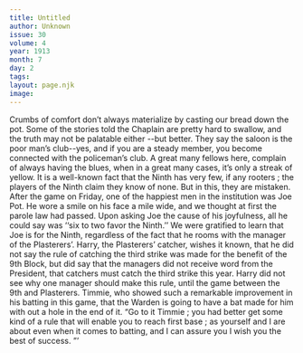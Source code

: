 ```yaml
---
title: Untitled
author: Unknown
issue: 30
volume: 4
year: 1913
month: 7
day: 2
tags:
layout: page.njk
image:
---
```

Crumbs of comfort don’t always materialize by casting our bread down the pot. Some of the stories told the Chaplain are pretty hard to swallow, and the truth may not be palatable either --but better. They say the saloon is the poor man’s club--yes, and if you are a steady member, you become connected with the policeman’s club. A great many fellows here, complain of always having the blues, when in a great many cases, it’s only a streak of yellow. It is a well-known fact that the Ninth has very few, if any rooters ; the players of the Ninth claim they know of none. But in this, they are mistaken. After the game on Friday, one of the happiest men in the institution was Joe Pot. He wore a smile on his face a mile wide, and we thought at first the parole law had passed. Upon asking Joe the cause of his joyfulness, all he could say was ‘‘six to two favor the Ninth.’’ We were gratified to learn that Joe is for the Ninth, regardless of the fact that he rooms with the manager of the Plasterers’. Harry, the Plasterers’ catcher, wishes it known, that he did not say the rule of catching the third strike was made for the benefit of the 9th Block, but did say that the managers did not receive word from the President, that catchers must catch the third strike this year. Harry did not see why one manager should make this rule, until the game between the 9th and Plasterers. Timmie, who showed such a remarkable improvement in his batting in this game, that the Warden is going to have a bat made for him with out a hole in the end of it. “Go to it Timmie ; you had better get some kind of a rule that will enable you to reach first base ; as yourself and I are about even when it comes to batting, and I can assure you I wish you the best of success. ”’ 
